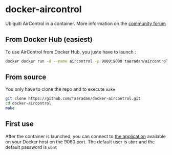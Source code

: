 # docker-aircontrol
Ubiquiti AirControl in a container. More information on the [community forum](http://community.ubnt.com/t5/airControl/bd-p/airControl)

## From Docker Hub (easiest)

To use AirControl from Docker Hub, you juste have to launch :

~~~bash
docker docker run -d --name aircontrol -p 9080:9080 taeradan/aircontrol
~~~

## From source

You only have to clone the repo and to execute `make`

~~~bash
git clone https://github.com/Taeradan/docker-aircontrol.git
cd docker-aircontrol
make
~~~

## First use

After the container is launched, you can connect to [the application](http://localhost:9080) available on your Docker host on the 9080 port.
The default user is `ubnt` and the default password is `ubnt`
